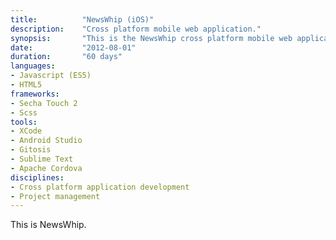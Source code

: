 ```yaml
---
title: 			"NewsWhip (iOS)"
description:	"Cross platform mobile web application."
synopsis:		"This is the NewsWhip cross platform mobile web application for Android and iOS."
date:			"2012-08-01"
duration:		"60 days"
languages: 		
- Javascript (ES5)
- HTML5
frameworks:
- Secha Touch 2
- Scss
tools:
- XCode
- Android Studio
- Gitosis
- Sublime Text
- Apache Cordova
disciplines:
- Cross platform application development
- Project management
---
```


This is NewsWhip.